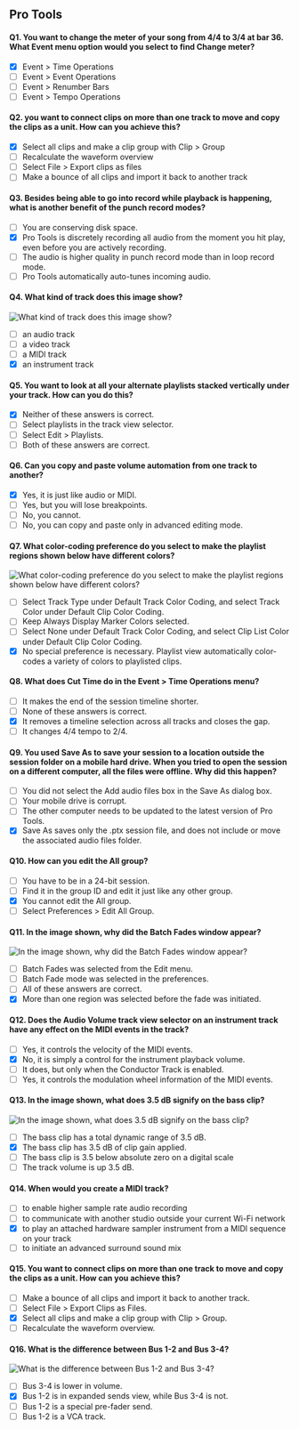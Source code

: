 ## Pro Tools

#### Q1. You want to change the meter of your song from 4/4 to 3/4 at bar 36. What Event menu option would you select to find Change meter?

- [x] Event > Time Operations
- [ ] Event > Event Operations
- [ ] Event > Renumber Bars
- [ ] Event > Tempo Operations

#### Q2. you want to connect clips on more than one track to move and copy the clips as a unit. How can you achieve this?

- [x] Select all clips and make a clip group with Clip > Group
- [ ] Recalculate the waveform overview
- [ ] Select File > Export clips as files
- [ ] Make a bounce of all clips and import it back to another track

#### Q3. Besides being able to go into record while playback is happening, what is another benefit of the punch record modes?

- [ ] You are conserving disk space.
- [x] Pro Tools is discretely recording all audio from the moment you hit play, even before you are actively recording.
- [ ] The audio is higher quality in punch record mode than in loop record mode.
- [ ] Pro Tools automatically auto-tunes incoming audio.

#### Q4. What kind of track does this image show?

![What kind of track does this image show?](images/image01.jpeg?raw=true)

- [ ] an audio track
- [ ] a video track
- [ ] a MIDl track
- [x] an instrument track

#### Q5. You want to look at all your alternate playlists stacked vertically under your track. How can you do this?

- [x] Neither of these answers is correct.
- [ ] Select playlists in the track view selector.
- [ ] Select Edit > Playlists.
- [ ] Both of these answers are correct.

#### Q6. Can you copy and paste volume automation from one track to another?

- [x] Yes, it is just like audio or MIDI.
- [ ] Yes, but you will lose breakpoints.
- [ ] No, you cannot.
- [ ] No, you can copy and paste only in advanced editing mode.

#### Q7. What color-coding preference do you select to make the playlist regions shown below have different colors?

![What color-coding preference do you select to make the playlist regions shown below have different colors?](images/image02.jpeg?raw=true)

- [ ] Select Track Type under Default Track Color Coding, and select Track Color under Default Clip Color Coding.
- [ ] Keep Always Display Marker Colors selected.
- [ ] Select None under Default Track Color Coding, and select Clip List Color under Default Clip Color Coding.
- [x] No special preference is necessary. Playlist view automatically color-codes a variety of colors to playlisted clips.

#### Q8. What does Cut Time do in the Event > Time Operations menu?

- [ ] It makes the end of the session timeline shorter.
- [ ] None of these answers is correct.
- [x] It removes a timeline selection across all tracks and closes the gap.
- [ ] It changes 4/4 tempo to 2/4.

#### Q9. You used Save As to save your session to a location outside the session folder on a mobile hard drive. When you tried to open the session on a different computer, all the files were offline. Why did this happen?

- [ ] You did not select the Add audio files box in the Save As dialog box.
- [ ] Your mobile drive is corrupt.
- [ ] The other computer needs to be updated to the latest version of Pro Tools.
- [x] Save As saves only the .ptx session file, and does not include or move the associated audio files folder.

#### Q10. How can you edit the All group?

- [ ] You have to be in a 24-bit session.
- [ ] Find it in the group ID and edit it just like any other group.
- [x] You cannot edit the All group.
- [ ] Select Preferences > Edit All Group.

#### Q11. In the image shown, why did the Batch Fades window appear?

![In the image shown, why did the Batch Fades window appear?](images/image03.jpeg?raw=true)

- [ ] Batch Fades was selected from the Edit menu.
- [ ] Batch Fade mode was selected in the preferences.
- [ ] All of these answers are correct.
- [x] More than one region was selected before the fade was initiated.

#### Q12. Does the Audio Volume track view selector on an instrument track have any effect on the MIDl events in the track?

- [ ] Yes, it controls the velocity of the MIDl events.
- [x] No, it is simply a control for the instrument playback volume.
- [ ] It does, but only when the Conductor Track is enabled.
- [ ] Yes, it controls the modulation wheel information of the MIDl events.

#### Q13. In the image shown, what does 3.5 dB signify on the bass clip?

![In the image shown, what does 3.5 dB signify on the bass clip?](images/image04.png?raw=true)

- [ ] The bass clip has a total dynamic range of 3.5 dB.
- [x] The bass clip has 3.5 dB of clip gain applied.
- [ ] The bass clip is 3.5 below absolute zero on a digital scale
- [ ] The track volume is up 3.5 dB.

#### Q14. When would you create a MIDl track?

- [ ] to enable higher sample rate audio recording
- [ ] to communicate with another studio outside your current Wi-Fi network
- [x] to play an attached hardware sampler instrument from a MIDl sequence on your track
- [ ] to initiate an advanced surround sound mix

#### Q15. You want to connect clips on more than one track to move and copy the clips as a unit. How can you achieve this?

- [ ] Make a bounce of all clips and import it back to another track.
- [ ] Select File > Export Clips as Files.
- [x] Select all clips and make a clip group with Clip > Group.
- [ ] Recalculate the waveform overview.

#### Q16. What is the difference between Bus 1-2 and Bus 3-4?

![What is the difference between Bus 1-2 and Bus 3-4?](images/image05.png?raw=true)

- [ ] Bus 3-4 is lower in volume.
- [x] Bus 1-2 is in expanded sends view, while Bus 3-4 is not.
- [ ] Bus 1-2 is a special pre-fader send.
- [ ] Bus 1-2 is a VCA track.
